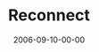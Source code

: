---
layout: message
category: message
series: "Hard Wired"
title: "Reconnect"
date: 2006-09-10-00-00
message_id: 52
audio: "http://s3.amazonaws.com/crossroads-media/media/legacy/mp3/Hard_Wired_05_Reconnected_09-10-06_Tome.mp3"
audio-duration: "30:31"
flag: "N"
---